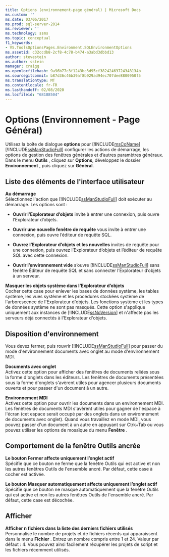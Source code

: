 ```yaml
---
title: Options (environnement-page général) | Microsoft Docs
ms.custom: ''
ms.date: 03/06/2017
ms.prod: sql-server-2014
ms.reviewer: ''
ms.technology: ssms
ms.topic: conceptual
f1_keywords:
- VS.ToolsOptionsPages.Environment.SQLEnvironmentOptions
ms.assetid: c32ccdb8-2cf8-4c78-b474-a3abd3dbbd13
author: stevestein
ms.author: sstein
manager: craigg
ms.openlocfilehash: 9a96b77c3f1243bc3d95cf38242463724348134b
ms.sourcegitcommit: b87d36c46b39af8b929ad94ec707dee8800950f5
ms.translationtype: MT
ms.contentlocale: fr-FR
ms.lasthandoff: 02/08/2020
ms.locfileid: "68188504"
---
```

# <a name="options-environment-general-page"></a>Options (Environnement - Page Général)
  Utilisez la boîte de dialogue **options** pour [!INCLUDE[msCoName](../../includes/msconame-md.md)] [!INCLUDE[ssManStudioFull](../../includes/ssmanstudiofull-md.md)] configurer les actions de démarrage, les options de gestion des fenêtres générales et d’autres paramètres généraux. Dans le menu **Outils** , cliquez sur **Options**, développez le dossier **Environnement** , puis cliquez sur **Général**.  
  
## <a name="uielement-list"></a>Liste des éléments de l'interface utilisateur  
 **Au démarrage**  
 Sélectionnez l'action que [!INCLUDE[ssManStudioFull](../../includes/ssmanstudiofull-md.md)] doit exécuter au démarrage. Les options sont :  
  
-   **Ouvrir l’Explorateur d’objets** invite à entrer une connexion, puis ouvre l’Explorateur d’objets.  
  
-   **Ouvrir une nouvelle fenêtre de requête** vous invite à entrer une connexion, puis ouvre l’éditeur de requête SQL.  
  
-   **Ouvrez l’Explorateur d’objets et les nouvelles** invites de requête pour une connexion, puis ouvrez l’Explorateur d’objets et l’éditeur de requête SQL avec cette connexion.  
  
-   **Ouvrir l’environnement vide** s’ouvre [!INCLUDE[ssManStudioFull](../../includes/ssmanstudiofull-md.md)] sans fenêtre Éditeur de requête SQL et sans connecter l’Explorateur d’objets à un serveur.  
  
 **Masquer les objets système dans l’Explorateur d’objets**  
 Cocher cette case pour enlever les bases de données système, les tables système, les vues système et les procédures stockées système de l'arborescence de l'Explorateur d'objets. Les fonctions système et les types de données système ne sont pas masqués. Cette option s'applique uniquement aux instances de [!INCLUDE[ssNoVersion](../../includes/ssnoversion-md.md)] et n'affecte pas les serveurs déjà connectés à l'Explorateur d'objets.  
  
## <a name="environment-layout"></a>Disposition d'environnement  
 Vous devez fermer, puis rouvrir [!INCLUDE[ssManStudioFull](../../includes/ssmanstudiofull-md.md)] pour passer du mode d'environnement documents avec onglet au mode d'environnement MDI.  
  
 **Documents avec onglet**  
 Activez cette option pour afficher des fenêtres de documents reliées sous la forme d'onglets dans les éditeurs. Les fenêtres de documents présentées sous la forme d'onglets s'avèrent utiles pour agencer plusieurs documents ouverts et pour passer d'un document à un autre.  
  
 **Environnement MDI**  
 Activez cette option pour ouvrir les documents dans un environnement MDI. Les fenêtres de documents MDI s'avèrent utiles pour gagner de l'espace à l'écran (cet espace serait occupé par des onglets dans un environnement de documents avec onglet). Quand vous travaillez en mode MDI, vous pouvez passer d'un document à un autre en appuyant sur Ctrk+Tab ou vous pouvez utiliser les options de mosaïque du menu **Fenêtre** .  
  
## <a name="docked-tool-window-behavior"></a>Comportement de la fenêtre Outils ancrée  
 **Le bouton Fermer affecte uniquement l’onglet actif**  
 Spécifie que ce bouton ne ferme que la fenêtre Outils qui est active et non les autres fenêtres Outils de l'ensemble ancré. Par défaut, cette case à cocher est activée.  
  
 **Le bouton Masquer automatiquement affecte uniquement l’onglet actif**  
 Spécifie que ce bouton ne masque automatiquement que la fenêtre Outils qui est active et non les autres fenêtres Outils de l'ensemble ancré. Par défaut, cette case est décochée.  
  
## <a name="display"></a>Afficher  
 **Afficher n fichiers dans la liste des derniers fichiers utilisés**  
 Personnalise le nombre de projets et de fichiers récents qui apparaissent dans le menu **Fichier** . Entrez un nombre compris entre 1 et 24. Valeur par défaut : 4. Vous pouvez ainsi facilement récupérer les projets de script et les fichiers récemment utilisés.  
  
  
